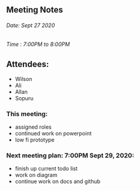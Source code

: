 ## Meeting Notes
###### Date: Sept 27 2020
###### Time : 7:00PM to 8:00PM  

## Attendees:
  * Wilson
  * Ali
  * Allan
  * Sopuru

### This meeting:
  - assigned roles
  - continued work on powerpoint
  - low fi prototype

### Next meeting plan: 7:00PM Sept 29, 2020:
 - finish up current todo list
 - work on diagram
 - continue work on docs and github
